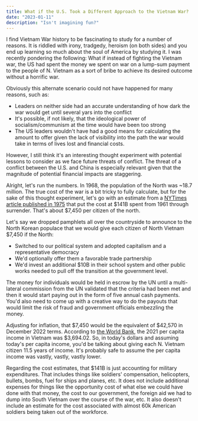 ```yaml
---
title: What if the U.S. Took a Different Approach to the Vietnam War?
date: "2023-01-11"
description: "Isn't imagining fun?"
---
```


I find Vietnam War history to be fascinating to study for a number of reasons.  It is riddled with irony, tradgedy, heroism (on both sides) and you end up learning so much about the soul of America by studying it.  I was recently pondering the following: What if instead of fighting the Vietnam war, the US had spent the money we spent on war on a lump-sum payment to the people of N. Vietnam as a sort of bribe to achieve its desired outcome without a horrific war.  

Obviously this alternate scenario could not have happened for many reasons, such as:
- Leaders on neither side had an accurate understanding of how dark the war would get until several yars into the conflict
- It's possible, if not likely, that the ideological power of socialism/communism at the time would have been too strong
- The US leaders wouldn't have had a good means for calculating the amount to offer given the lack of visibility into the path the war would take in terms of lives lost and financial costs.

However, I still think it's an interesting thought experiment with potential lessons to consider as we face future threats of conflict.  The threat of a conflict between the U.S. and China is especially relevant given that the magnitude of potential financial impacts are staggering.

Alright, let's run the numbers.   In 1968, the population of the North was ~18.7 million.   The true cost of the war is a bit tricky to fully calculate, but for the sake of this thought experiment, let's go with an estimate from a [NYTimes article published in 1975](https://www.nytimes.com/1975/05/01/archives/us-spent-141billion-in-vietnam-in-14-years.html) that put the cost at $141B spent from 1961 through surrender.  That's about $7,450 per citizen of the north.  

Let's say we dropped pamphlets all over the countryside to announce to the North Korean populace that we would give each citizen of North Vietnam $7,450 if the North:
- Switched to our political system and adopted capitalism and a representative democracy
- We'd optionally offer them a favorable trade partnership 
- We'd invest an additional $10B in their school system and other public works needed to pull off the transition at the government level.

The money for individuals would be held in escrow by the UN until a multi-lateral commission from the UN validated that the criteria had been met and then it would start paying out in the form of five annual cash payments.  You'd also need to come up with a creative way to do the payouts that would limit the risk of fraud and government officials embezzling the money.   

Adjusting for inflation, that $7,450 would be the equivalent of $42,570 in December 2022 terms.   According to [the World Bank](https://www.forbes.com/sites/andrewdepietro/2022/11/23/vietnam-gdp-per-capita-a-full-breakdown/?sh=2bcff5df111b), the 2021 per capita income in Vietnam was $3,694.02.   So, in today's dollars and assuming today's per capita income, you'd be talking about giving each N. Vietnam citizen 11.5 years of income.   It's probably safe to assume the per capita income was vastly, vastly, vastly lower.  

Regarding the cost estimates, that $141B is just accounting for military expenditures.   That includes things like soldiers' compensation, helicopters, bullets, bombs, fuel for ships and planes, etc.   It does not include additional expenses for things like the opportunity cost of what else we could have done with that money, the cost to our government, the foreign aid we had to dump into South Vietnam over the course of the war, etc.   It also doesn't include an estimate for the cost associated with almost 60k American soldiers being taken out of the workforce.  

